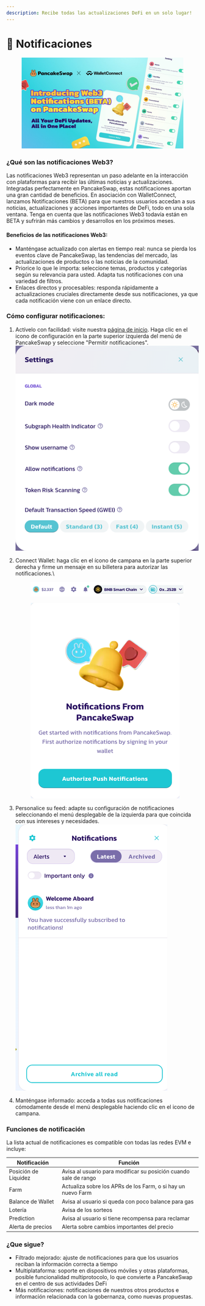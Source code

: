 ```yaml
---
description: Recibe todas las actualizaciones DeFi en un solo lugar!
---
```


# 🔔 Notificaciones

<figure><img src="../.gitbook/assets/image (224).png" alt=""><figcaption></figcaption></figure>

### ¿Qué son las notificaciones Web3?&#x20;

Las notificaciones Web3 representan un paso adelante en la interacción con plataformas para recibir las últimas noticias y actualizaciones. Integradas perfectamente en PancakeSwap, estas notificaciones aportan una gran cantidad de beneficios. En asociación con WalletConnect, lanzamos Notificaciones (BETA) para que nuestros usuarios accedan a sus noticias, actualizaciones y acciones importantes de DeFi, todo en una sola ventana. Tenga en cuenta que las notificaciones Web3 todavía están en BETA y sufrirán más cambios y desarrollos en los próximos meses.&#x20;

#### Beneficios de las notificaciones Web3:&#x20;



* Manténgase actualizado con alertas en tiempo real: nunca se pierda los eventos clave de PancakeSwap, las tendencias del mercado, las actualizaciones de productos o las noticias de la comunidad.&#x20;
* Priorice lo que le importa: seleccione temas, productos y categorías según su relevancia para usted. Adapta tus notificaciones con una variedad de filtros.&#x20;
* Enlaces directos y procesables: responda rápidamente a actualizaciones cruciales directamente desde sus notificaciones, ya que cada notificación viene con un enlace directo.&#x20;

### Cómo configurar notificaciones:&#x20;



1. Actívelo con facilidad: visite nuestra [página de inicio](https://pancakeswap.finance/). Haga clic en el icono de configuración en la parte superior izquierda del menú de PancakeSwap y seleccione "Permitir notificaciones".\
   <img src="../.gitbook/assets/image (225).png" alt="" data-size="original">
2.  Connect Wallet: haga clic en el ícono de campana en la parte superior derecha y firme un mensaje en su billetera para autorizar las notificaciones.\


    <figure><img src="../.gitbook/assets/image (226).png" alt=""><figcaption></figcaption></figure>

    <figure><img src="../.gitbook/assets/image (227).png" alt=""><figcaption></figcaption></figure>
3. Personalice su feed: adapte su configuración de notificaciones seleccionando el menú desplegable de la izquierda para que coincida con sus intereses y necesidades.\
   ![](<../.gitbook/assets/image (228).png>)
4. Manténgase informado: acceda a todas sus notificaciones cómodamente desde el menú desplegable haciendo clic en el icono de campana.&#x20;

### Funciones de notificación&#x20;

La lista actual de notificaciones es compatible con todas las redes EVM e incluye:

| Notificación         | Función                                                          |
| -------------------- | ---------------------------------------------------------------- |
| Posición de Liquidez | Avisa al usuario para modificar su posición cuando sale de rango |
| Farm                 | Actualiza sobre los APRs de los Farm, o si hay un nuevo Farm     |
| Balance de Wallet    | Avisa al usuario si queda con poco balance para gas              |
| Lotería              | Avisa de los sorteos                                             |
| Prediction           | Avisa al usuario si tiene recompensa para reclamar               |
| Alerta de precios    | Alerta sobre cambios importantes del precio                      |

### ¿Que sigue?&#x20;

* Filtrado mejorado: ajuste de notificaciones para que los usuarios reciban la información correcta a tiempo&#x20;
* Multiplataforma: soporte en dispositivos móviles y otras plataformas, posible funcionalidad multiprotocolo, lo que convierte a PancakeSwap en el centro de sus actividades DeFi&#x20;
* Más notificaciones: notificaciones de nuestros otros productos e información relacionada con la gobernanza, como nuevas propuestas.

